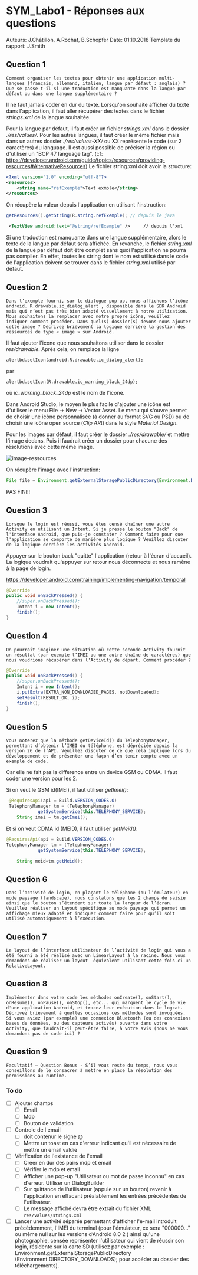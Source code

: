 # SYM_Labo1 - Réponses aux questions

Auteurs: J.Châtillon, A.Rochat, B.Schopfer
Date: 01.10.2018
Template du rapport: J.Smith

## Question 1

```
Comment organiser les textes pour obtenir une application multi-langues (français, allemand, italien, langue par défaut : anglais) ?
Que se passe-t-il si une traduction est manquante dans la langue par défaut ou dans une langue supplémentaire ?
```

Il ne faut jamais coder en dur du texte.  Lorsqu'on souhaite afficher du texte dans l'application, il faut aller récupérer des textes dans le fichier *strings.xml* de la langue souhaitée.

Pour la langue par défaut, il faut créer un fichier *strings.xml* dans le dossier *./res/values/*. Pour les autres langues, il faut créer le même fichier mais dans un autres dossier *./res/values-XX/* ou XX représente le code (sur 2 caractères) du language. Il est aussi possible de préciser la région ou d'utiliser un "BCP 47 language tag". (cf: https://developer.android.com/guide/topics/resources/providing-resources#AlternativeResources)
Le fichier string.xml doit avoir la structure:

```xml
<?xml version="1.0" encoding="utf-8"?>
<resources>
    <string name="refExemple">Text exmple</string>
</resources>
```

On récupère la valeur depuis l'application en utilisant l'instruction:

```java
getResources().getString(R.string.refExemple); // depuis le java
```

```xml
 <TextView android:text="@string/refExemple" /> 	// depuis l'xml
```

Si une traduction est manquante dans une langue supplémentaire, alors le texte de la langue par défaut sera affichée. En revanche, le fichier *string.xml* de la langue par défaut doit être complet sans quoi l'application ne pourra pas compiler. En effet, toutes les string dont le nom est utilisé dans le code de l'application doivent se trouver dans le fichier *string.xml* utilisé par défaut. 

## Question 2

```
Dans l’exemple fourni, sur le dialogue pop-up, nous affichons l’icône android. R.drawable.ic_dialog_alert , disponible dans le SDK Android mais qui n’est pas très bien adapté visuellement à notre utilisation. Nous souhaitons la remplacer avec notre propre icône, veuillez indiquer comment procéder. Dans quel(s) dossier(s) devons-nous ajouter cette image ? Décrivez brièvement la logique derrière la gestion des ressources de type « image » sur Android.
```

Il faut ajouter l'icone que nous souhaitons utiliser dans le dossier *res/drawable*. Après cela, on remplace la ligne 

```
alertbd.setIcon(android.R.drawable.ic_dialog_alert);
```

par

```
alertbd.setIcon(R.drawable.ic_warning_black_24dp);
```

où *ic_warning_black_24dp* est le nom de l'icone.

Dans Android Studio, le moyen le plus facile d'ajouter une icône est d'utiliser le menu File -> New -> Vector Asset. Le menu qui s'ouvre permet de choisir une icône personnalisée (à donner au format SVG ou PSD) ou de choisir une icône open source (*Clip ARt*) dans le style *Material Design*.


Pour les images par défaut, il faut créer le dossier *./res/drawable/* et mettre l'image dedans. Puis il faudrait créer un dossier pour chacune des résolutions avec cette même image.

![image-ressources](C:\Users\basilechatillon\Documents\jeremie\SYM\Labos\SYM-Labo1\image-ressources.jpg)

On récupère l'image avec l'instruction:

```java
File file = Environment.getExternalStoragePublicDirectory(Environment.DIRECTORY_DOWNLOADS + "/perso.jpg");
```

PAS FINI!!

## Question 3

```
Lorsque le login est réussi, vous êtes censé chaîner une autre Activity en utilisant un Intent. Si je presse le bouton "Back" de l'interface Android, que puis-je constater ? Comment faire pour que l'application se comporte de manière plus logique ? Veuillez discuter de la logique derrière les activités Android.
```

Appuyer sur le bouton back "quitte" l'application (retour à l'écran d'accueil). La logique voudrait qu'appuyer sur retour nous déconnecte et nous ramène à la page de login.

https://developer.android.com/training/implementing-navigation/temporal

```java
@Override
public void onBackPressed() {
    //super.onBackPressed();
    Intent i = new Intent();
    finish();
}
```

## Question 4

```
On pourrait imaginer une situation où cette seconde Activity fournit un résultat (par exemple l’IMEI ou une autre chaîne de caractères) que nous voudrions récupérer dans l'Activity de départ. Comment procéder ?
```

```java
@Override
public void onBackPressed() {
    //super.onBackPressed();
    Intent i = new Intent();
    i.putExtra(EXTRA_NON_DOWNLOADED_PAGES, notDownloaded);
    setResult(RESULT_OK, i);
    finish();
}
```



## Question 5

```
Vous noterez que la méthode getDeviceId() du TelephonyManager, permettant d’obtenir l’IMEI du téléphone, est dépréciée depuis la version 26 de l’API. Veuillez discuter de ce que cela implique lors du développement et de présenter une façon d’en tenir compte avec un exemple de code.
```

Car elle ne fait pas la difference entre un device GSM ou CDMA. Il faut coder une version pour les 2.

Si on veut le GSM id(IMEI), il faut utiliser *getImei()*:

```java
 @RequiresApi(api = Build.VERSION_CODES.O)
 TelephonyManager tm = (TelephonyManager)
            getSystemService(this.TELEPHONY_SERVICE);
    String imei = tm.getImei();
```

Et si on veut CDMA id (MEID), il faut utiliser *getMeid()*:

```java
@RequiresApi(api = Build.VERSION_CODES.O)
TelephonyManager tm = (TelephonyManager)
            getSystemService(this.TELEPHONY_SERVICE);

    String meid=tm.getMeid();
```

## Question 6

```
Dans l’activité de login, en plaçant le téléphone (ou l’émulateur) en mode paysage (landscape), nous constatons que les 2 champs de saisie ainsi que le bouton s’étendent sur toute la largeur de l’écran. Veuillez réaliser un layout spécifique au mode paysage qui permet un affichage mieux adapté et indiquer comment faire pour qu’il soit utilisé automatiquement à l’exécution.
```



## Question 7

```
Le layout de l’interface utilisateur de l’activité de login qui vous a été fourni a été réalisé avec un LinearLayout à la racine. Nous vous demandons de réaliser un layout  équivalent utilisant cette fois-ci un RelativeLayout.
```



## Question 8

```
Implémenter dans votre code les méthodes onCreate(), onStart(), onResume(), onPause(), onStop(), etc... qui marquent le cycle de vie d'une application Android, et tracez leur exécution dans le logcat. Décrivez brièvement à quelles occasions ces méthodes sont invoquées. Si vous aviez (par exemple) une connexion Bluetooth (ou des connexions bases de données, ou des capteurs activés) ouverte dans votre Activity, que faudrait-il peut-être faire, à votre avis (nous ne vous demandons pas de code ici) ?
```



## Question 9

```
Facultatif – Question Bonus - S’il vous reste du temps, nous vous conseillons de le consacrer à mettre en place la résolution des permissions au runtime.
```



### To do

- [ ] Ajouter champs
  - [ ] Email
  - [ ] Mdp
  - [ ] Bouton de validation
- [ ] Controle de l'email 
  - [ ] doit contenur le signe @
  - [ ] Mettre un toast en cas d'erreur indicant qu'il est nécessaire de mettre un email valdie
- [ ] Vérification de l'existance de l'email
  - [ ] Créer en dur des pairs mdp et email
  - [ ] Vérifier le mdp et email
  - [ ] Afficher une pop-up "Utilisateur ou mot de passe inconnu" en cas d'erreur. Utiliser un DialogBuilder
  - [ ] Sur quittance de l'utilisateur (appuie sur un bouton) revenir à l'application en effacant préalablement les entrées précédentes de l'utilisateur. 
  - [ ] Le message affiché devra être extrait du fichier XML `res/values/strings.xml`
- [ ] Lancer une activité séparée permettant d'afficher l'e-mail introduit précédemment, l'IMEI du terminal (pour l'émulateur, ce sera "000000..." ou même null sur les versions d’Android 8.0 2 ) ainsi qu'une photographie, censée représenter l'utilisateur qui vient de réussir son login, résidente sur la carte SD (utilisez par exemple : Environment.getExternalStoragePublicDirectory (Environment.DIRECTORY_DOWNLOADS); pour accéder au dossier des téléchargements).